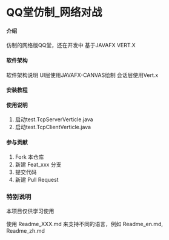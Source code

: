 # QQ堂仿制_网络对战

#### 介绍
仿制的网络版QQ堂，还在开发中
基于JAVAFX VERT.X

#### 软件架构
软件架构说明
UI层使用JAVAFX-CANVAS绘制
会话层使用Vert.x



#### 安装教程


#### 使用说明

1.  启动test.TcpServerVerticle.java
2.  启动test.TcpClientVerticle.java

#### 参与贡献

1.  Fork 本仓库
2.  新建 Feat_xxx 分支
3.  提交代码
4.  新建 Pull Request

### 特别说明

本项目仅供学习使用



使用 Readme\_XXX.md 来支持不同的语言，例如 Readme\_en.md, Readme\_zh.md
